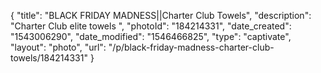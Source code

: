 {
    "title": "BLACK FRIDAY MADNESS||Charter Club Towels",
    "description": "Charter Club elite towels ",
    "photoId": "184214331",
    "date_created": "1543006290",
    "date_modified": "1546466825",
    "type": "captivate",
    "layout": "photo",
    "url": "\/p\/black-friday-madness-charter-club-towels\/184214331"
}
